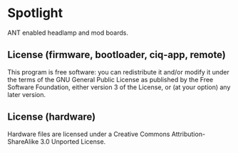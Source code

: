 # Spotlight

ANT enabled headlamp and mod boards.

## License (firmware, bootloader, ciq-app, remote)

This program is free software: you can redistribute it and/or modify
it under the terms of the GNU General Public License as published by
the Free Software Foundation, either version 3 of the License, or
(at your option) any later version.

## License (hardware)

Hardware files are licensed under a
Creative Commons Attribution-ShareAlike 3.0 Unported License.
